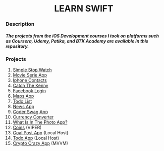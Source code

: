 <h1 align="center">
LEARN SWIFT
</h1>

### Description
##### The projects from the iOS Development courses I took on platforms such as Coursera, Udemy, Patika, and BTK Academy are available in this repository.

### Projects
1. [Simple Stop Watch](https://github.com/Yakupacs/Learn-Swift/tree/master/Project%2001%20-%20Simple%20Stop%20Watch)<br>
2. [Movie Serie App](https://github.com/Yakupacs/Learn-Swift/tree/master/Project%2002%20-%20Movie%20Serie%20App)<br>
3. [Iphone Contacts](https://github.com/Yakupacs/Learn-Swift/tree/master/Project%2003%20-%20Iphone%20Contacts)<br>
4. [Catch The Kenny](https://github.com/Yakupacs/Learn-Swift/tree/master/Project%2004%20-%20Catch%20The%20Kenny)<br>
5. [Facebook Login](https://github.com/Yakupacs/Learn-Swift/tree/master/Project%2005%20-%20Facebook%20Login)<br>
6. [Maps App](https://github.com/Yakupacs/Learn-Swift/tree/master/Project%2006%20-%20Maps%20App)<br>
7. [Todo List](https://github.com/Yakupacs/Learn-Swift/tree/master/Project%2007%20-%20Todo%20List)<br>
8. [News App](https://github.com/Yakupacs/Learn-Swift/tree/master/Project%2008%20-%20News%20App)<br>
9. [Coder Swag App](https://github.com/Yakupacs/Learn-Swift/tree/master/Project%2009%20-%20Coder%20Swag%20App)<br>
10. [Currency Converter](https://github.com/Yakupacs/Learn-Swift/tree/master/Project%2010%20-%20CurrencyConverter)<br>
11. [What Is In The Photo App?](https://github.com/Yakupacs/Learn-Swift/tree/master/Project%2011%20-%20What%20is%20in%20the%20photo%20app)<br>
12. [Coins](https://github.com/Yakupacs/Learn-Swift/tree/master/Project%2012%20-%20Coins%20VIPER) (VIPER)<br>
13. [Goal Post App](https://github.com/Yakupacs/Learn-Swift/tree/master/Project%2012%20-%20Goal%20Post%20App%20on%20CoreData) (Local Host)<br>
14. [Todo App](https://github.com/Yakupacs/Learn-Swift/tree/master/Project%2013%20-%20Todo%20App%20on%20Localhost) (Local Host)<br>
15. [Crypto Crazy App](https://github.com/Yakupacs/Learn-Swift/tree/master/Project%2014%20-%20Crypto%20Crazy%20MVVM%20App) (MVVM)<br>
